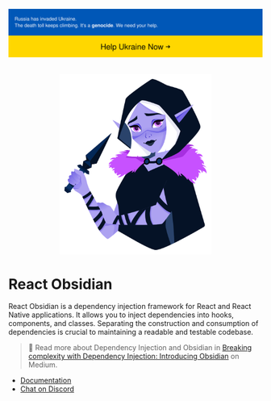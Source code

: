 [![SWUbanner](https://raw.githubusercontent.com/vshymanskyy/StandWithUkraine/main/banner2-direct.svg)](https://vshymanskyy.github.io/StandWithUkraine)

<p align="center">
  </br><img width="300px" src=".github/logo.svg"></br>
</p>

# React Obsidian

React Obsidian is a dependency injection framework for React and React Native applications. It allows you to inject dependencies into hooks, components, and classes. Separating the construction and consumption of dependencies is crucial to maintaining a readable and testable codebase.

> 📖 Read more about Dependency Injection and Obsidian in [Breaking complexity with Dependency Injection: Introducing Obsidian](https://guyca.medium.com/breaking-complexity-with-dependency-injection-introducing-obsidian-cd452802f076) on Medium.

* [Documentation](https://wix-incubator.github.io/obsidian/docs/documentation)
* [Chat on Discord](https://discord.gg/2g5vhGQN)
